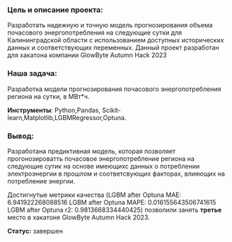 ### Цель и описание проекта: 
Разработать надежную и точную модель прогнозирования объема почасового энергопотребления на следующие сутки для Калининградской области с использованием доступных исторических данных и соответствующих переменных.
Данный проект разработан для хакатона компании GlowByte Autumn Hack 2023

### Наша задача:
Разработка модели прогнозирования почасового энергопотребления региона на сутки, в МВт*ч.

**Инструменты**:
Python,Pandas, Scikit-learn,Matplotlib,LGBMRegressor,Optuna.

### Вывод:
Разработана предиктивная модель, которая позволяет прогонозироватть почасовое энергопотребление региона на следующие сутик на основе имеющихс данных о потреблении электроэнергии в прошлом и соответсвующих факторах, влияющих на потребление энергии.

Достигнутые метрики качества 
(LGBM after Optuna MAE: 6.941922268088516
LGBM after Optuna MAPE: 0.016155643506741615
LGBM after Optuna r2: 0.9813668334440425) 
позволили занять **третье** место в хакатоне GlowByte Autumn Hack 2023.

**Статус:** завершен

